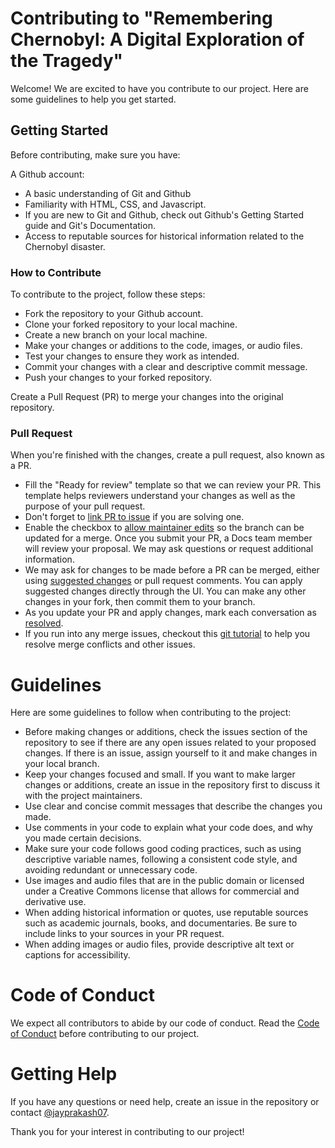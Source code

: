 # Contributing to "Remembering Chernobyl: A Digital Exploration of the Tragedy"

Welcome! We are excited to have you contribute to our project. Here are some guidelines to help you get started.

## Getting Started
Before contributing, make sure you have:

A Github account:
 - A basic understanding of Git and Github
 - Familiarity with HTML, CSS, and Javascript.
 - If you are new to Git and Github, check out Github's Getting Started guide and Git's Documentation.
 - Access to reputable sources for historical information related to the Chernobyl disaster.

### How to Contribute
To contribute to the project, follow these steps:

 - Fork the repository to your Github account.
 - Clone your forked repository to your local machine.
 - Create a new branch on your local machine.
 - Make your changes or additions to the code, images, or audio files.
 - Test your changes to ensure they work as intended.
 - Commit your changes with a clear and descriptive commit message.
 - Push your changes to your forked repository.

Create a Pull Request (PR) to merge your changes into the original repository.

### Pull Request

When you're finished with the changes, create a pull request, also known as a PR.
- Fill the "Ready for review" template so that we can review your PR. This template helps reviewers understand your changes as well as the purpose of your pull request.
- Don't forget to [link PR to issue](https://docs.github.com/en/issues/tracking-your-work-with-issues/linking-a-pull-request-to-an-issue) if you are solving one.
- Enable the checkbox to [allow maintainer edits](https://docs.github.com/en/github/collaborating-with-issues-and-pull-requests/allowing-changes-to-a-pull-request-branch-created-from-a-fork) so the branch can be updated for a merge.
Once you submit your PR, a Docs team member will review your proposal. We may ask questions or request additional information.
- We may ask for changes to be made before a PR can be merged, either using [suggested changes](https://docs.github.com/en/github/collaborating-with-issues-and-pull-requests/incorporating-feedback-in-your-pull-request) or pull request comments. You can apply suggested changes directly through the UI. You can make any other changes in your fork, then commit them to your branch.
- As you update your PR and apply changes, mark each conversation as [resolved](https://docs.github.com/en/github/collaborating-with-issues-and-pull-requests/commenting-on-a-pull-request#resolving-conversations).
- If you run into any merge issues, checkout this [git tutorial](https://github.com/skills/resolve-merge-conflicts) to help you resolve merge conflicts and other issues.

# Guidelines
Here are some guidelines to follow when contributing to the project:

 - Before making changes or additions, check the issues section of the repository to see if there are any open issues related to your proposed changes. If there is an issue, assign yourself to it and make changes in your local branch.
 - Keep your changes focused and small. If you want to make larger changes  or additions, create an issue in the repository first to discuss it with the project maintainers.
 - Use clear and concise commit messages that describe the changes you made.
 - Use comments in your code to explain what your code does, and why you made certain decisions.
 - Make sure your code follows good coding practices, such as using descriptive variable names, following a consistent code style, and avoiding redundant or unnecessary code.
 - Use images and audio files that are in the public domain or licensed under a Creative Commons license that allows for commercial and derivative use.
 - When adding historical information or quotes, use reputable sources such as academic journals, books, and documentaries. Be sure to include links to your sources in your PR request.
 - When adding images or audio files, provide descriptive alt text or captions for accessibility.

# Code of Conduct
We expect all contributors to abide by our code of conduct. Read the [Code of Conduct](Chernobyl-Archival-Website/CODE_OF_CONDUCT.md) before contributing to our project.

# Getting Help
If you have any questions or need help, create an issue in the repository or contact [@jayprakash07](https://github.com/jayprakash07).

Thank you for your interest in contributing to our project!
